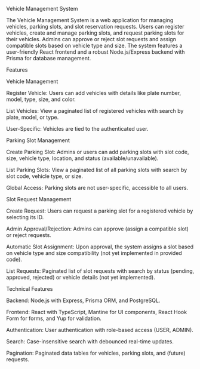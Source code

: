 Vehicle Management System

The Vehicle Management System is a web application for managing vehicles, parking slots, and slot reservation requests. Users can register vehicles, create and manage parking slots, and request parking slots for their vehicles. Admins can approve or reject slot requests and assign compatible slots based on vehicle type and size. The system features a user-friendly React frontend and a robust Node.js/Express backend with Prisma for database management.

Features

Vehicle Management





Register Vehicle: Users can add vehicles with details like plate number, model, type, size, and color.



List Vehicles: View a paginated list of registered vehicles with search by plate, model, or type.



User-Specific: Vehicles are tied to the authenticated user.

Parking Slot Management





Create Parking Slot: Admins or users can add parking slots with slot code, size, vehicle type, location, and status (available/unavailable).



List Parking Slots: View a paginated list of all parking slots with search by slot code, vehicle type, or size.



Global Access: Parking slots are not user-specific, accessible to all users.

Slot Request Management





Create Request: Users can request a parking slot for a registered vehicle by selecting its ID.



Admin Approval/Rejection: Admins can approve (assign a compatible slot) or reject requests.



Automatic Slot Assignment: Upon approval, the system assigns a slot based on vehicle type and size compatibility (not yet implemented in provided code).



List Requests: Paginated list of slot requests with search by status (pending, approved, rejected) or vehicle details (not yet implemented).

Technical Features





Backend: Node.js with Express, Prisma ORM, and PostgreSQL.



Frontend: React with TypeScript, Mantine for UI components, React Hook Form for forms, and Yup for validation.



Authentication: User authentication with role-based access (USER, ADMIN).



Search: Case-insensitive search with debounced real-time updates.



Pagination: Paginated data tables for vehicles, parking slots, and (future) requests.

